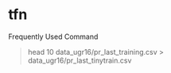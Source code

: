 # tfn

Frequently Used Command
> head 10 data_ugr16/pr_last_training.csv > data_ugr16/pr_last_tinytrain.csv